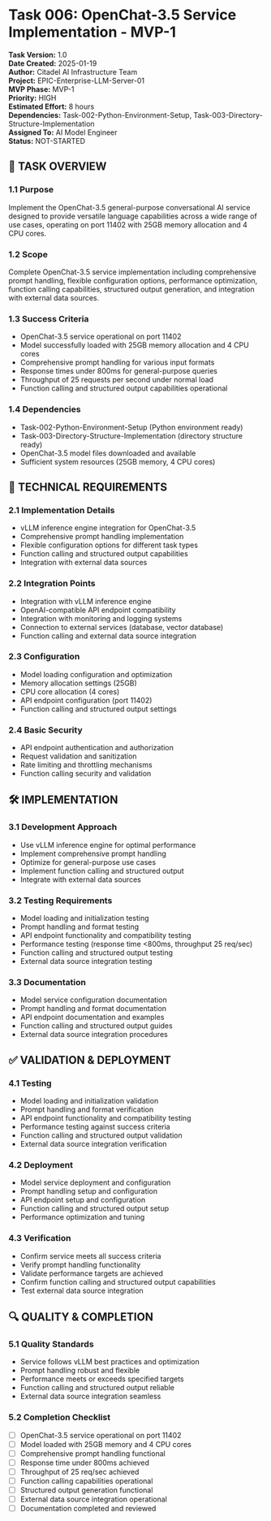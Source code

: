 # Task 006: OpenChat-3.5 Service Implementation - MVP-1

**Task Version:** 1.0  
**Date Created:** 2025-01-19  
**Author:** Citadel AI Infrastructure Team  
**Project:** EPIC-Enterprise-LLM-Server-01  
**MVP Phase:** MVP-1  
**Priority:** HIGH  
**Estimated Effort:** 8 hours  
**Dependencies:** Task-002-Python-Environment-Setup, Task-003-Directory-Structure-Implementation  
**Assigned To:** AI Model Engineer  
**Status:** NOT-STARTED  

## 📝 **TASK OVERVIEW**

### **1.1 Purpose**
Implement the OpenChat-3.5 general-purpose conversational AI service designed to provide versatile language capabilities across a wide range of use cases, operating on port 11402 with 25GB memory allocation and 4 CPU cores.

### **1.2 Scope**
Complete OpenChat-3.5 service implementation including comprehensive prompt handling, flexible configuration options, performance optimization, function calling capabilities, structured output generation, and integration with external data sources.

### **1.3 Success Criteria**
- OpenChat-3.5 service operational on port 11402
- Model successfully loaded with 25GB memory allocation and 4 CPU cores
- Comprehensive prompt handling for various input formats
- Response times under 800ms for general-purpose queries
- Throughput of 25 requests per second under normal load
- Function calling and structured output capabilities operational

### **1.4 Dependencies**
- Task-002-Python-Environment-Setup (Python environment ready)
- Task-003-Directory-Structure-Implementation (directory structure ready)
- OpenChat-3.5 model files downloaded and available
- Sufficient system resources (25GB memory, 4 CPU cores)

## 🔧 **TECHNICAL REQUIREMENTS**

### **2.1 Implementation Details**
- vLLM inference engine integration for OpenChat-3.5
- Comprehensive prompt handling implementation
- Flexible configuration options for different task types
- Function calling and structured output capabilities
- Integration with external data sources

### **2.2 Integration Points**
- Integration with vLLM inference engine
- OpenAI-compatible API endpoint compatibility
- Integration with monitoring and logging systems
- Connection to external services (database, vector database)
- Function calling and external data source integration

### **2.3 Configuration**
- Model loading configuration and optimization
- Memory allocation settings (25GB)
- CPU core allocation (4 cores)
- API endpoint configuration (port 11402)
- Function calling and structured output settings

### **2.4 Basic Security**
- API endpoint authentication and authorization
- Request validation and sanitization
- Rate limiting and throttling mechanisms
- Function calling security and validation

## 🛠️ **IMPLEMENTATION**

### **3.1 Development Approach**
- Use vLLM inference engine for optimal performance
- Implement comprehensive prompt handling
- Optimize for general-purpose use cases
- Implement function calling and structured output
- Integrate with external data sources

### **3.2 Testing Requirements**
- Model loading and initialization testing
- Prompt handling and format testing
- API endpoint functionality and compatibility testing
- Performance testing (response time <800ms, throughput 25 req/sec)
- Function calling and structured output testing
- External data source integration testing

### **3.3 Documentation**
- Model service configuration documentation
- Prompt handling and format documentation
- API endpoint documentation and examples
- Function calling and structured output guides
- External data source integration procedures

## ✅ **VALIDATION & DEPLOYMENT**

### **4.1 Testing**
- Model loading and initialization validation
- Prompt handling and format verification
- API endpoint functionality and compatibility testing
- Performance testing against success criteria
- Function calling and structured output validation
- External data source integration verification

### **4.2 Deployment**
- Model service deployment and configuration
- Prompt handling setup and configuration
- API endpoint setup and configuration
- Function calling and structured output setup
- Performance optimization and tuning

### **4.3 Verification**
- Confirm service meets all success criteria
- Verify prompt handling functionality
- Validate performance targets are achieved
- Confirm function calling and structured output capabilities
- Test external data source integration

## 🔍 **QUALITY & COMPLETION**

### **5.1 Quality Standards**
- Service follows vLLM best practices and optimization
- Prompt handling robust and flexible
- Performance meets or exceeds specified targets
- Function calling and structured output reliable
- External data source integration seamless

### **5.2 Completion Checklist**
- [ ] OpenChat-3.5 service operational on port 11402
- [ ] Model loaded with 25GB memory and 4 CPU cores
- [ ] Comprehensive prompt handling functional
- [ ] Response time under 800ms achieved
- [ ] Throughput of 25 req/sec achieved
- [ ] Function calling capabilities operational
- [ ] Structured output generation functional
- [ ] External data source integration operational
- [ ] Documentation completed and reviewed 
